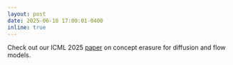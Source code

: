 ```yaml
---
layout: post
date: 2025-06-10 17:00:01-0400
inline: true
---
```


Check out our ICML 2025 [paper](https://arxiv.org/abs/2507.13386) on concept erasure for diffusion and flow models.


